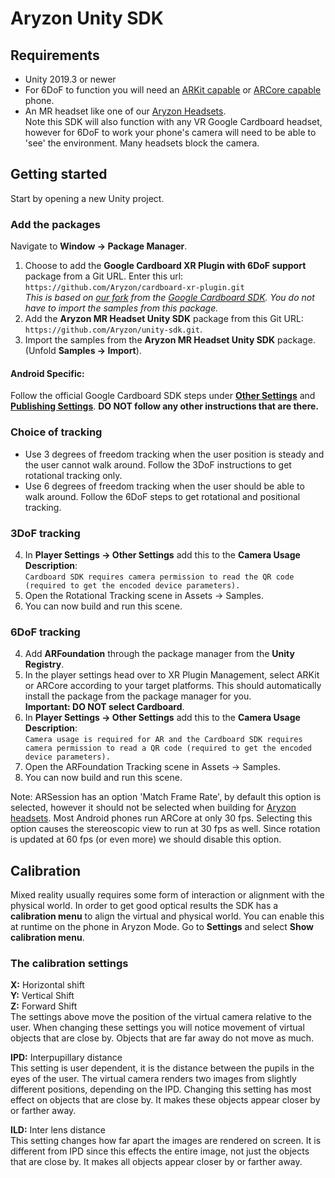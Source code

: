 # Aryzon Unity SDK
## Requirements
* Unity 2019.3 or newer
* For 6DoF to function you will need an [ARKit capable](https://developer.apple.com/library/archive/documentation/DeviceInformation/Reference/iOSDeviceCompatibility/DeviceCompatibilityMatrix/DeviceCompatibilityMatrix.html) or [ARCore capable](https://developers.google.com/ar/devices) phone.
* An MR headset like one of our [Aryzon Headsets](https://www.aryzon.com).<br>Note this SDK will also function with any VR Google Cardboard headset, however for 6DoF to work your phone's camera will need to be able to 'see' the environment. Many headsets block the camera.

## Getting started
Start by opening a new Unity project.
### Add the packages
Navigate to **Window -> Package Manager**.
1. Choose to add the **Google Cardboard XR Plugin with 6DoF support** package from a Git URL. Enter this url:<br>`https://github.com/Aryzon/cardboard-xr-plugin.git`<br>*This is based on [our fork](https://github.com/Aryzon/cardboard) from the [Google Cardboard SDK](https://github.com/googlevr/cardboard). You do not have to import the samples from this package.*
2. Add the **Aryzon MR Headset Unity SDK** package from this Git URL:<br>`https://github.com/Aryzon/unity-sdk.git`.
3. Import the samples from the **Aryzon MR Headset Unity SDK** package. (Unfold **Samples -> Import**).

#### Android Specific:
Follow the official Google Cardboard SDK steps under [**Other Settings**](https://developers.google.com/cardboard/develop/unity/quickstart#other_settings) and [**Publishing Settings**](https://developers.google.com/cardboard/develop/unity/quickstart#publishing_settings). **DO NOT follow any other instructions that are there.**

### Choice of tracking
* Use 3 degrees of freedom tracking when the user position is steady and the user cannot walk around. Follow the 3DoF instructions to get rotational tracking only.
* Use 6 degrees of freedom tracking when the user should be able to walk around. Follow the 6DoF steps to get rotational and positional tracking.

### 3DoF tracking
4. In **Player Settings -> Other Settings** add this to the **Camera Usage Description**:<br>`Cardboard SDK requires camera permission to read the QR code (required to get the encoded device parameters).`
5. Open the Rotational Tracking scene in Assets -> Samples.
6. You can now build and run this scene.

### 6DoF tracking
4. Add **ARFoundation** through the package manager from the **Unity Registry**.
5. In the player settings head over to XR Plugin Management, select ARKit or ARCore according to your target platforms. This should automatically install the package from the package manager for you.<br>**Important: DO NOT select Cardboard**.
6. In **Player Settings -> Other Settings** add this to the **Camera Usage Description**:<br>`Camera usage is required for AR and the Cardboard SDK requires camera permission to read a QR code (required to get the encoded device parameters).`
7. Open the ARFoundation Tracking scene in Assets -> Samples.
8. You can now build and run this scene.

Note: ARSession has an option 'Match Frame Rate', by default this option is selected, however it should not be selected when building for [Aryzon headsets](https://www.aryzon.com). Most Android phones run ARCore at only 30 fps. Selecting this option causes the stereoscopic view to run at 30 fps as well. Since rotation is updated at 60 fps (or even more) we should disable this option.

## Calibration
Mixed reality usually requires some form of interaction or alignment with the physical world. In order to get good optical results the SDK has a **calibration menu** to align the virtual and physical world. You can enable this at runtime on the phone in Aryzon Mode. Go to **Settings** and select **Show calibration menu**.

### The calibration settings
**X:** Horizontal shift<br>
**Y:** Vertical Shift<br>
**Z:** Forward Shift<br>
The settings above move the position of the virtual camera relative to the user. When changing these settings you will notice movement of virtual objects that are close by. Objects that are far away do not move as much.

**IPD:** Interpupillary distance<br>
This setting is user dependent, it is the distance between the pupils in the eyes of the user. The virtual camera renders two images from slightly different positions, depending on the IPD. Changing this setting has most effect on objects that are close by. It makes these objects appear closer by or farther away.

**ILD:** Inter lens distance<br>
This setting changes how far apart the images are rendered on screen. It is different from IPD since this effects the entire image, not just the objects that are close by. It makes all objects appear closer by or farther away.
